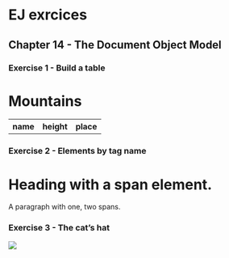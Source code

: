 # EJ exrcices

## Chapter 14 - The Document Object Model

### Exercise 1 - Build a table

<h1>Mountains</h1>

<div id="mountains">

  <table id="mountainTable">
    <tr>
      <th>name</th>
      <th>height</th>
      <th>place</th>
    </tr>



  </table>

</div>

<script>
  const MOUNTAINS = [
    {name: "Kilimanjaro", height: 5895, place: "Tanzania"},
    {name: "Everest", height: "8848", place: "Nepal"},
    {name: "Mount Fuji", height: "3776", place: "Japan"},
    {name: "Vaalserberg", height: "323", place: "Netherlands"},
    {name: "Denali", height: "6168", place: "United States"},
    {name: "Popocatepetl", height: "5465", place: "Mexico"},
    {name: "Mont Blanc", height: "4808", place: "Italy/France"}
  ];

  // Input :
  //   - type: html tag of the main element we want to create
  //   - children: array of nodes that should be added to this main element
  //               (if the child is a string, first create a textNode)
  // Output :
  //   - new node corresponding to the main element with 
  //     children already appended to it.
  //  
  
  function elt(type, ...children) {
    let node = document.createElement(type);
    for (let child of children) {
      if (child instanceof HTMLElement) 
        node.appendChild(child);
      else
        node.appendChild(document.createTextNode(child));
    }
    return node;
  }  


  // Input : name , height , place of one mountain
  // Output : ElementNode corresponding to the html row for this mountain
  
  function addRow(name, height, place) {    
    return elt("tr", 
               elt("td", name), 
               elt("td", height),
               elt("td", place));
  }
  
  for (i = 0; i < MOUNTAINS.length; i++) {
    let name = MOUNTAINS[i].name;
    let height = MOUNTAINS[i].height;
    let place = MOUNTAINS[i].place;
    
    let row = addRow(name, height, place);
    let fc = document.getElementById("mountainTable").append(row);
  }
  
  /*
  let nodeRow = document.createElement("tr");
  let nodeCellName = document.createElement("td");
  let nodeCellHeight = document.createElement("td");
  let nodeCellPlace = document.createElement("td");
  let textName = document.createTextNode("Kilimanjaro");
  let textHeight = document.createTextNode("5895");
  let textPlace = document.createTextNode("Tanzania");
  
  nodeCellName.appendChild(textName);
  nodeCellPlace.appendChild(textPlace);
  nodeCellHeight.appendChild(textHeight);
  nodeRow.appendChild(nodeCellName);
  nodeRow.appendChild(nodeCellHeight);
  nodeRow.appendChild(nodeCellPlace);
  document.getElementById("mountainTable").appendChild(nodeRow);       
   */
  
  /*
  let myheader = document.createElement("h1");
  let textNode = document.createTextNode("hello");
  myheader.appendChild(textNode);
  document.body.appendChild(myheader); 
  */
</script>

### Exercise 2 - Elements by tag name

<h1>Heading with a <span>span</span> element.</h1>
<p>A paragraph with <span>one</span>, <span>two</span>
  spans.</p>

<script>
 

  
  function byTagName(node, tagName, array = []) {    
    if (node.nodeName.toLowerCase() == tagName.toLowerCase()) {
      array.push(node);
    }
    for (let element of node.children) {
      byTagName(element, tagName, array);
    }
    return array;
  }


  console.log(byTagName(document.body, "h1").length);
  // → 1
  console.log(byTagName(document.body, "span").length);
  // → 3
  let para = document.querySelector("p");
  console.log(byTagName(para, "span").length);
  // → 2
</script>

### Exercise 3 - The cat’s hat

<style>body { min-height: 200px }</style>
<img src="img/cat.png" id="cat" style="position: absolute">
<img src="img/hat.png" id="hat" style="position: absolute">

<script>
  let cat = document.querySelector("#cat");
  let hat = document.querySelector("#hat");

  let CatAngle = 0;
  let lastTime = null;
  function animate(time) {
    if (lastTime != null) CatAngle += (time - lastTime) * 0.001;
    let HatAngle = CatAngle + Math.PI;
    lastTime = time;
    cat.style.top = (Math.sin(CatAngle) * 40 + 40) + "px";
    cat.style.left = (Math.cos(CatAngle) * 200 + 230) + "px";
    hat.style.top = (Math.sin(HatAngle) * 40 + 40) + "px";
    hat.style.left = (Math.cos(HatAngle) * 200 + 230) + "px";
    
    // Your extensions here.

    requestAnimationFrame(animate);
  }
  requestAnimationFrame(animate);
</script>
